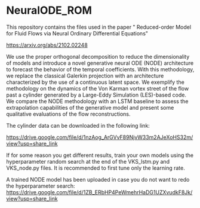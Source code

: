 # NeuralODE_ROM
This repository contains the files used  in the paper " Reduced-order Model for Fluid Flows via Neural Ordinary Differential Equations"

https://arxiv.org/abs/2102.02248

We use the proper orthogonal decomposition to reduce the dimensionality of models and introduce a novel generative neural ODE (NODE) architecture to forecast the behavior of the temporal coefficients. With this methodology, we replace the classical Galerkin projection with an architecture characterized by the use of a continuous latent space. We exemplify the methodology on the dynamics of the Von Karman vortex street of the flow past a cylinder generated by a Large-Eddy Simulation (LES)-based code. We compare the NODE methodology with an LSTM baseline to assess the extrapolation capabilities of the generative model and present some qualitative evaluations of the flow reconstructions.

The cylinder data can be downloaded in the following link:

https://drive.google.com/file/d/1nzAog_ArGVvF89NjvW33m2AJeXoHS32m/view?usp=share_link


If for some reason you get different results, train your own models using the hyperparameter random search at the end of the VKS_lstm.py and VKS_node.py files. It is recommended to first tune only the learning rate.

A trained NODE model has been uploaded in case you do not want to redo the hyperparameter search:
https://drive.google.com/file/d/1ZB_ERbHP4PeWmehrHaDG1UZXvudkF8Jk/view?usp=share_link
